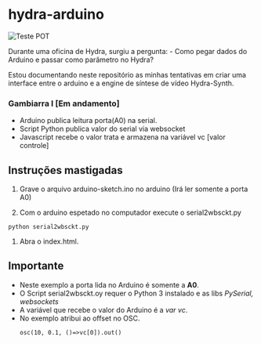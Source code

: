 # hydra-arduino

![Teste POT](/pot-test.gif)

Durante uma oficina de Hydra, surgiu a pergunta: - Como pegar dados do Arduino e passar como parâmetro no Hydra?

Estou documentando neste repositório as minhas tentativas em criar uma interface entre o arduino e a engine de síntese de vídeo Hydra-Synth.

### Gambiarra I [Em andamento]
* Arduino publica leitura porta(A0) na serial.
* Script Python publica valor do serial via websocket
* Javascript recebe o valor trata e armazena na variável vc [valor controle]

## Instruções mastigadas
  1. Grave o arquivo arduino-sketch.ino no arduino (Irá ler somente a porta A0)
   
1. Com o arduino espetado no computador execute o serial2wbsckt.py 

  ```
  python serial2wbsckt.py
  ```

1. Abra o index.html.
 

## Importante

* Neste exemplo a porta lida no Arduino é somente a **A0**.
* O Script serial2wbsckt.oy requer o Python 3 instalado e as libs _PySerial, websockets_
* A variável que recebe o valor do Arduino é a _var vc_. 
* No exemplo atribui ao offset no OSC.
    ```
  osc(10, 0.1, ()=>vc[0]).out()
  ```
  
